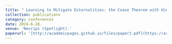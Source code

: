 ```yaml
---
title: " Learning to Mitigate Externalities: the Coase Theorem with Hindsight Rationality."
collection: publications
category: conferences
date: 2024-6-28.
venue: 'Neurips (Spotlight).'
paperurl: '[http://academicpages.github.io/files/paper3.pdf](https://arxiv.org/abs/2406.19824)'
---
```

